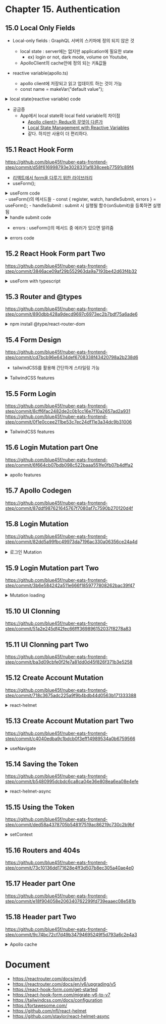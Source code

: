 # Chapter 15. Authentication

## 15.0 Local Only Fields

- Local-only fields : GraphQL 서버의 스키마에 정의 되지 않은 것

  - local state : server에는 없지만 application에 필요한 state
    - ex) login or not, dark mode, volume on Youtube,
  - ApolloClient의 cache안에 정의 되는 키&값들

- reactive variable(apollo.ts)
  - apollo client에 저장되고 읽고 업데이트 하는 것이 가능
  - const name = makeVar("default value");

<details>
  <summary>local state(reactive variable) code</summary>

```javascript
// apollo.ts
const token = localStorage.getItem(LOCALSTORAGE_TOKEN);
export const isLoggedInVar = makeVar(Boolean(token));
export const authToken = makeVar(token);

export const client = new ApolloClient({
  link: authLink.concat(httpLink),
  cache: new InMemoryCache({
    typePolicies: {
      Query: {
        fields: {
          // 여기에 선언된 것들이 local state
          isLoggedIn: {
            read() {
              return isLoggedInVar();
            },
          },
          token: {
            read() {
              return authToken();
            },
          },
        },
      },
    },
  }),
});
```

</details>

- 궁금증
  - App에서 local state와 local field variable의 차이점
    - [Apollo client는 Redux와 무엇이 다른가](https://d2.naver.com/helloworld/4245995)
    - [Local State Management with Reactive Variables](https://www.apollographql.com/blog/apollo-client/caching/local-state-management-with-reactive-variables/)
    - 같다. 하지만 사용이 더 편리하다.


## 15.1 React Hook Form
https://github.com/blue45f/nuber-eats-frontend-step/commit/d58f616998793e3028331af838ceeb77591c89f4

- [리액트에서 form을 다루기 위한 라이브러리](https://react-hook-form.com/)
- useForm();
<details>
  <summary>useForm code</summary>

```javascript
export const LoggedOutRouter = () => {
  const { register, watch } = useForm(); // useForm()의 사용 방법
  console.log(watch()); // register가 등록된 form에 입력되는 값을 실시간으로 확인
  return (
    <div>
      <form>
        <input
          ref={register} // 사용할 form에 register를 붙이면 됨
          name="email" // name도 필수
          required
          placeholder="email"
        >
      </form>
    </div>
  )
}
```

</details>
- useForm()의 메서드들
  - const { register, watch, handleSubmit, errors } = useForm();
  - handleSubmit : submit 시 실행될 함수(onSubmit)을 등록하면 실행됨

<details>
  <summary>handle submit code</summary>

```javascript
export const CreateAccount = () => {
  const { register, handleSubmit } = useForm();
  const onSubmit = () => {
    console.log('how to use handleSubmit');
  };
  return (
    <form onSubmit={handleSubmit(onSubmit)}>
      <input ref={register} name="email" /> // register를 ref에 등록 + name 설정
      하면 useForm() 사용 준비 완료
    </form>
  );
};
```

</details>

- errors : useForm()의 메서드 중 에러가 있으면 알려줌

<details>
<summary>errors code</summary>

```javascript
<input
  ref={register({
    required: 'Email is required',
    pattern: {
      value: EMAIL_REGEX,
      message: 'Please enter a valid email',
    },
  })}
  required
  name="email"
  placeholder="Email"
  className="input"
/>;
{
  errors.email?.message && <FormError errorMessage={errors.email?.message} />;
}
```
</details>

## 15.2 React Hook Form part Two
https://github.com/blue45f/nuber-eats-frontend-step/commit/3846ace09af29b552963da9a7193be42d63f4b32

<details>
<summary>useForm with typescript</summary>

```typescript
interface ILoginForm {
  email: string;
  password: string;
}
const { register, error } = useForm<ILoginForm>(); // <ILoginForm>을 typescript형식에 맞게 useForm()에 추가함
// 이후 typescript가 자동완성 기능을 실행
// error.email?.message // error. 이후 자동완성 사용 가능
```

</details>

## 15.3 Router and @types
https://github.com/blue45f/nuber-eats-frontend-step/commit/890dbb428a9decd9697c6973ec2b7bdf75a6ade6
  
<details>
<summary>npm install @type/react-router-dom</summary>

react-router-dom은 javascript 버전인데
typescript는 알아 듣질 못 함

1. @type 버전이 있길 기도
   구글 : definitely typed => The repository for high queality Typescript type definitions.

npm install @type/react-router-dom

2. @type 버전이 없을 경우엔 type definition을 하고 사용가능하지만 typescript의 보호기능 등은 사용 불가능
</details>


## 15.4 Form Design
https://github.com/blue45f/nuber-eats-frontend-step/commit/cd7bcb96e6434def6708338f43420798a2b238d6

- tailwindCSS를 활용해 간단하게 스타일링 가능

<details>
  <summary>TailwindCSS features</summary>

- 부트스트랩과 달리 눈에 띄는 특유의 생김새가 없음
- 조합할 수 있는 여러 클래스들이 있는데 좋바해서 쓰면 됨
- production을 위해 build할때 사용하지 않은 클래스들을 제거해서 css크기를 줄일 수 있음
- VScode extension : Tailwind CSS intellisense : Tailwind CSS 클래스 이름 자동 완성
- [postCSS](https://github.com/postcss/postcss) : post process할 수 있게 해주는 라이브러리 - CSS 전용 Babel 같은 느낌
  - tailwind를 일반 css파일로 빌드하기 위해 postcss config 파일 필요
  - autoprefixer : 크로스 브라우징 되도록 지원
  - 참고 : https://fourwingsy.medium.com/postcss-%EC%86%8C%EA%B0%9C-727310aa6505
- tailwind.config.js : tailwind를 커스터마이즈 하기 위해

</details>

## 15.5 Form Login 
https://github.com/blue45f/nuber-eats-frontend-step/commit/8cff6fac2482de2c0b1cc16e7f10a2657ad2a931
https://github.com/blue45f/nuber-eats-frontend-step/commit/0f1e0ccee211be53c7ec24df11e3a34dc9b31006

<details>
  <summary>TailwindCSS features</summary>
  
- 다양한 클래스를 통해 디자인한 요소를 묶어 해당 클래스를 간편하게 재사용할 수 있다.
- @apply를 통해 스타일들을 컴포넌트화 하여, 해당 클래스를 사용함으로써 스타일의 재사용이 가능하다.

````css
@tailwind components;

.input {
    @apply focus:outline-none focus:border-gray-500 p-3 border-2  text-lg border-gray-200 transition-colors;
}

.container {
    @apply max-w-screen-2xl mx-auto;
}

.link {
    @apply text-lime-600 hover:underline;
}

.btn {
    @apply text-lg font-medium focus:outline-none text-white py-4  transition-colors bg-lime-600 hover:bg-lime-700;
}

@tailwind utilities;
````

  https://velog.io/@ney9083/TailwindCSS
</details>

## 15.6 Login Mutation part One
https://github.com/blue45f/nuber-eats-frontend-step/commit/6f664cb07bdb098c522baaa551fe0fb07b4dffa2
  
  <details>
  <summary>apollo features</summary>
  
- Apollo란 GraphQL의 클라이언트 라이브러리 중 하나로 GraphQL을 사용한다면 거의 필수적으로 사용하는 상태 관리 플랫폼입   
- 장점
    - Query 및 Mutation 직접 전송
      - API 서버에서 데이터를 가져오기 위해 번거로운 네트워크단의 HTTP 요청을 신경 쓸 필요가 없어진다.
    - 전송받은 데이터 캐싱
      - 클라이언트의 반복 요청을 줄여 서버 부하를 줄일 수 있을 뿐만 아니라, 서비스를 이용하는 사람들에게 더 나은 사용자 경험을 제공할 수 있다.
    - Local state 관리
      - 클라이언트 만의 Local state를 만들어 Query, Mutation, Resolver의 사용이 가능하다. 서버에서 받아온 데이터와 클라이언트에서 관리하는 데이터를 병합할 수 있다.

- apollo.ts : apollo 세팅 파일
- uri : back-end url(localhost:4000/graphql)
- \<app /\>을 \<ApolloProvider client={client}>\</ApolloProvider>로 감싸 줌
- chrome extension apollo dev tools docs에서 연결 확인 가능
- set up -> authentication -> login part -> user part -> test(Jest) -> restaurant owner dashboard -> driver part
- React-router-dom
  - 로그인 여부와 사용자에 따라 main화면을 다르게 구성
</details>
    


## 15.7 Apollo Codegen
https://github.com/blue45f/nuber-eats-frontend-step/commit/87ddf987621645767f7080af7c7590b270120d4f

## 15.8 Login Mutation
https://github.com/blue45f/nuber-eats-frontend-step/commit/82dd5a99fbc49973da7196ac330a06356ce24a4d
   
<details>
  <summary>로그인 Mutation</summary>
  
   ````ts
   const LOGIN_MUTATION = gql`
  mutation login($input: LoginInput!) {
    login(input: $input) {
      ok
      error
      token
    }
  }
`;
   ````
   
- graphql의 mutation을 클라이언트에서 이용하려면 먼저 gql을 사용하여, 쿼리문을 먼저 작성
- login은 mutation이므로 useMutation을 사용
- typescript를 사용하고 있기 때문에 위와 같이 useMutation에 login, loginVariables 타입을 전달
- t인자로 넘겨준 것은 위의 쿼리어로 만든 LOGIN_MUTATION과 옵션값 
   
````
const [login, { data: loginResults, loading }] = useMutation<
  login,
  loginVariables
>(LOGIN_MUTATION, {
  onCompleted,
});
````
</details> 

## 15.9 Login Mutation part Two
https://github.com/blue45f/nuber-eats-frontend-step/commit/3b6e584242a511e666f1859777808262bac39f47
   
 <details>
  <summary>Mutation loading</summary>
 
  - loading api를 활용하여 서버에서 응답 받기전까지의 상태를 표시
  
````
  const [loginMutation, {data: loginMutationResult, loading}] = useMutation<loginMutation,
    loginMutationVariables>(LOGIN_MUTATION, {
    onCompleted,
  });
   

  <button className="mt-3 btn">
    {loading ? "Loading..." : "Log In"}
  </button>
````
</details> 

## 15.10 UI Clonning
https://github.com/blue45f/nuber-eats-frontend-step/commit/51a2e245df42fec66fff369896152037f8278a83

## 15.11 UI Clonning part Two
https://github.com/blue45f/nuber-eats-frontend-step/commit/ba3d09cbfe0f2fe7a81dd0d45f826f371b3e5258 
   
## 15.12 Create Account Mutation
https://github.com/blue45f/nuber-eats-frontend-step/commit/718c3675adc225a9f9b4bdb44d0563b171333388
   
<details>
  <summary>react-helmet</summary>
 
  - html meta tag를 동적으로 관리해주는 라이브러리
  - react-helmet의 작동 순서
    - url경로를 따라서 page request
    - page에 맞는 resource fetching
    - HTML 파일 불러옴
    - react-helmet이 담겨있는 js 파일 작동
  
````ts
    <Helmet>
        <title>Login | Nuber Eats</title>
     </Helmet>
````
  
- https://jeonghwan-kim.github.io/dev/2020/08/15/react-helmet.html
- https://velog.io/@miyoni/noSSRyesSEO
- https://velog.io/@raverana96/React-React-helmet%EA%B3%BC-%EA%B7%B8-%ED%95%9C%EA%B3%84.-next%EB%A1%9C-migrate%ED%95%98%EB%A0%A4%EB%8A%94-%EC%9D%B4%EC%9C%A0
</details>      

## 15.13 Create Account Mutation part Two
https://github.com/blue45f/nuber-eats-frontend-step/commit/c4040edba9c1bdcb0f3eff14989534a0b6759566
  
<details>
  <summary>useNavigate</summary>
 
  - useNavigate는 양식이 제출되거나 특정 event가 발생할 때,  url을 조작할 수 있는 interface를 제공
  
````ts
import {Link, useNavigate} from "react-router-dom";
   
  const history = useNavigate();
  
  const onCompleted = (data: createAccountMutation) => {
    const {
      createAccount: {ok},
    } = data;
    if (ok) {
      history("/login");
    }
  };  
````
  
- https://basemenks.tistory.com/278
</details>    

## 15.14 Saving the Token
https://github.com/blue45f/nuber-eats-frontend-step/commit/b5480995dcbdc6ca8ca04e36e808ea6ea08e4efe
  
<details>
  <summary>react-helmet-async</summary>
 
  - react-helmet을 쓰지 않는 이유
    - react-helmet은 thread-safe하지 않은 react-side-effect에 의존한다는 단점이 있음
    - 따라서, 비동기 데이터 처리에 문제가 생길 수 있습니다.
  - react-helmet-async는 react-helmet과 유사한 라이브러리이면서 thread-safe하고 react-helmet보다 실행면에서 더 깊숙한 곳에서 우선권을 갔는다

  
````ts
import {HelmetProvider} from "react-helmet-async";
  
    <ApolloProvider client={client}>
      <HelmetProvider>
        <App/>
      </HelmetProvider>
    </ApolloProvider>
  
  
import {Helmet} from "react-helmet-async";  
````

- https://jisu-y.github.io/til/TIL-%EA%B3%B5%EB%B6%80-220414/
</details>      

## 15.15 Using the Token
https://github.com/blue45f/nuber-eats-frontend-step/commit/ded58a4378705b5481f7519ac86219c730c2b9bf
   
<details>
  <summary>setContext</summary>
 
  - contextSetter() 함수는 Apollo 클라이언트가 서버로 GraphQL 요청을 수행하기 전에 매번 실행된다
  - 그래서 여기에 HTTP 헤더에 넣을 데이터를 설정할 수 있다.
  - 그리고 기존 링크인 httpLink와 setContext()로 반환되는 Apollo 링크를 합쳐준다.
 
  
````ts
import {setContext} from "@apollo/client/link/context";
  
const httpLink = createHttpLink({
  uri: "http://localhost:4000/graphql",
});

export const client = new ApolloClient({
  link: authLink.concat(httpLink),
````

- https://velog.io/@gwak2837/Apollo-Client-React%EB%A1%9C-GraphQL-%ED%81%B4%EB%9D%BC%EC%9D%B4%EC%96%B8%ED%8A%B8-%EA%B0%9C%EB%B0%9C%ED%95%98%EA%B8%B0-2
</details>         

## 15.16 Routers and 404s
https://github.com/blue45f/nuber-eats-frontend-step/commit/73c10136dd171628e4ff3d507b8ec305a40ae4e0

## 15.17 Header part One
https://github.com/blue45f/nuber-eats-frontend-step/commit/e18f904058e206340762299fd739eaaec08e581b

## 15.18 Header part Two
https://github.com/blue45f/nuber-eats-frontend-step/commit/9c74bc72cf7d49b34794695249f5d793a6c2e4a3
  
<details>
  <summary>Apollo cache</summary>
 
  - query me를 날리는 useMe custom hook을 만들고, 그것을 router에서 부르고 header에서 또 한번 부르면 graphql query가 두번 실행될까? 
  - 그렇지 않다. 똑같은 쿼리를 다시 날릴 때 Apollo Client는 query를 보내는 대신 cache에서 값을 찾아 보내준다.
  - 아주 큰 장점이지만 경우에 따라서는 매번 새 쿼리를 날리도록 만들어줄 필요가 있을 것 같다.
 
  
````ts
import {gql, useQuery} from "@apollo/client";
import {meQuery} from "../__generated__/meQuery";

const ME_QUERY = gql`
  query meQuery {
    me {
      id
      email
      role
      verified
    }
  }
`;

export const useMe = () => {
  return useQuery<meQuery>(ME_QUERY);
};
  
const {data, loading, error} = useMe();  
````
</details>       

# Document
- https://reactrouter.com/docs/en/v6
- https://reactrouter.com/docs/en/v6/upgrading/v5
- https://react-hook-form.com/get-started
- https://react-hook-form.com/migrate-v6-to-v7
- https://tailwindcss.com/docs/configuration
- https://fortawesome.com/
- https://github.com/nfl/react-helmet
- https://github.com/staylor/react-helmet-async
